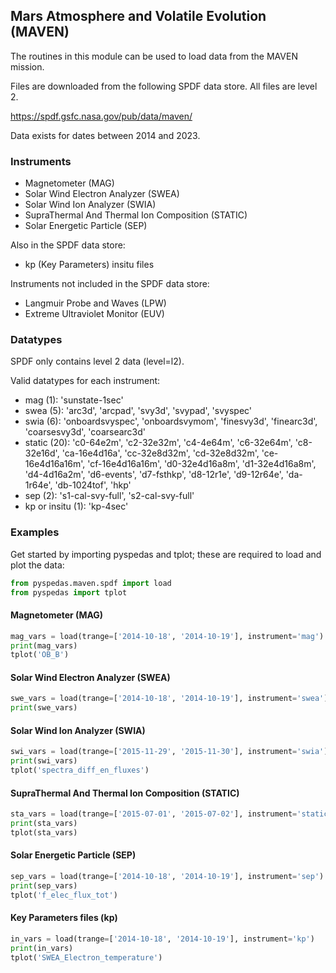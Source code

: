 ## Mars Atmosphere and Volatile Evolution (MAVEN)
The routines in this module can be used to load data from the MAVEN mission. 

Files are downloaded from the following SPDF data store. All files are level 2.

https://spdf.gsfc.nasa.gov/pub/data/maven/

Data exists for dates between 2014 and 2023.


### Instruments
- Magnetometer (MAG)
- Solar Wind Electron Analyzer (SWEA)
- Solar Wind Ion Analyzer (SWIA)
- SupraThermal And Thermal Ion Composition (STATIC)
- Solar Energetic Particle (SEP)

Also in the SPDF data store:
- kp (Key Parameters) insitu files

Instruments not included in the SPDF data store:
- Langmuir Probe and Waves (LPW) 
- Extreme Ultraviolet Monitor (EUV)


### Datatypes

SPDF only contains level 2 data (level=l2).

Valid datatypes for each instrument:

- mag (1): 'sunstate-1sec'
- swea (5): 'arc3d', 'arcpad', 'svy3d', 'svypad', 'svyspec'
- swia (6): 'onboardsvyspec', 'onboardsvymom', 'finesvy3d', 'finearc3d', 'coarsesvy3d', 'coarsearc3d'
- static (20): 'c0-64e2m', 'c2-32e32m', 'c4-4e64m', 'c6-32e64m', 'c8-32e16d', 'ca-16e4d16a', 'cc-32e8d32m',
               'cd-32e8d32m', 'ce-16e4d16a16m', 'cf-16e4d16a16m', 'd0-32e4d16a8m', 'd1-32e4d16a8m', 'd4-4d16a2m',
               'd6-events', 'd7-fsthkp', 'd8-12r1e', 'd9-12r64e', 'da-1r64e', 'db-1024tof', 'hkp'
- sep (2): 's1-cal-svy-full', 's2-cal-svy-full'
- kp or insitu (1): 'kp-4sec'


### Examples
Get started by importing pyspedas and tplot; these are required to load and plot the data:

```python
from pyspedas.maven.spdf import load
from pyspedas import tplot
```

#### Magnetometer (MAG)

```python
mag_vars = load(trange=['2014-10-18', '2014-10-19'], instrument='mag')
print(mag_vars)
tplot('OB_B')
```

#### Solar Wind Electron Analyzer (SWEA)

```python
swe_vars = load(trange=['2014-10-18', '2014-10-19'], instrument='swea')
print(swe_vars)
```

#### Solar Wind Ion Analyzer (SWIA)

```python
swi_vars = load(trange=['2015-11-29', '2015-11-30'], instrument='swia')
print(swi_vars)
tplot('spectra_diff_en_fluxes')
```

#### SupraThermal And Thermal Ion Composition (STATIC)

```python
sta_vars = load(trange=['2015-07-01', '2015-07-02'], instrument='static', datatype='hkp')
print(sta_vars)
tplot(sta_vars)
```

#### Solar Energetic Particle (SEP)

```python
sep_vars = load(trange=['2014-10-18', '2014-10-19'], instrument='sep')
print(sep_vars)
tplot('f_elec_flux_tot')
```

#### Key Parameters files (kp)

```python
in_vars = load(trange=['2014-10-18', '2014-10-19'], instrument='kp')
print(in_vars)
tplot('SWEA_Electron_temperature')
```